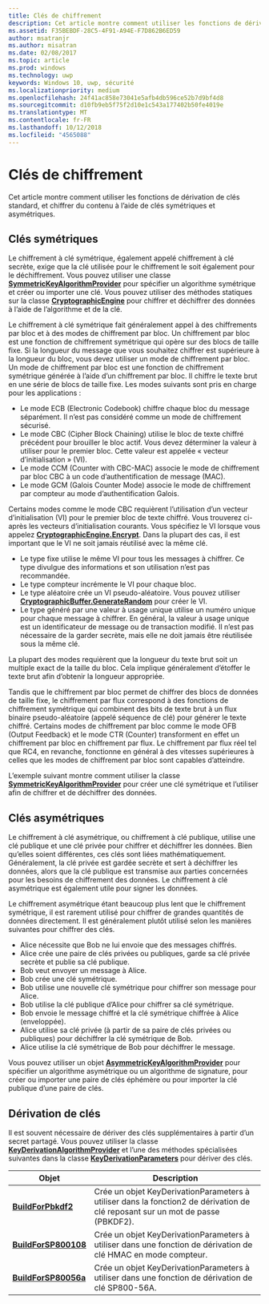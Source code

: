 ```yaml
---
title: Clés de chiffrement
description: Cet article montre comment utiliser les fonctions de dérivation de clés standard, et chiffrer du contenu à l’aide de clés symétriques et asymétriques.
ms.assetid: F35BEBDF-28C5-4F91-A94E-F7D862B6ED59
author: msatranjr
ms.author: misatran
ms.date: 02/08/2017
ms.topic: article
ms.prod: windows
ms.technology: uwp
keywords: Windows 10, uwp, sécurité
ms.localizationpriority: medium
ms.openlocfilehash: 24f41ac858e73041e5afb4db596ce52b7d9bf4d8
ms.sourcegitcommit: d10fb9eb5f75f2d10e1c543a177402b50fe4019e
ms.translationtype: MT
ms.contentlocale: fr-FR
ms.lasthandoff: 10/12/2018
ms.locfileid: "4565088"
---
```

# <a name="cryptographic-keys"></a>Clés de chiffrement




Cet article montre comment utiliser les fonctions de dérivation de clés standard, et chiffrer du contenu à l’aide de clés symétriques et asymétriques. 

## <a name="symmetric-keys"></a>Clés symétriques


Le chiffrement à clé symétrique, également appelé chiffrement à clé secrète, exige que la clé utilisée pour le chiffrement le soit également pour le déchiffrement. Vous pouvez utiliser une classe [**SymmetricKeyAlgorithmProvider**](https://msdn.microsoft.com/library/windows/apps/br241537) pour spécifier un algorithme symétrique et créer ou importer une clé. Vous pouvez utiliser des méthodes statiques sur la classe [**CryptographicEngine**](https://msdn.microsoft.com/library/windows/apps/br241490) pour chiffrer et déchiffrer des données à l’aide de l’algorithme et de la clé.

Le chiffrement à clé symétrique fait généralement appel à des chiffrements par bloc et à des modes de chiffrement par bloc. Un chiffrement par bloc est une fonction de chiffrement symétrique qui opère sur des blocs de taille fixe. Si la longueur du message que vous souhaitez chiffrer est supérieure à la longueur du bloc, vous devez utiliser un mode de chiffrement par bloc. Un mode de chiffrement par bloc est une fonction de chiffrement symétrique générée à l’aide d’un chiffrement par bloc. Il chiffre le texte brut en une série de blocs de taille fixe. Les modes suivants sont pris en charge pour les applications :

-   Le mode ECB (Electronic Codebook) chiffre chaque bloc du message séparément. Il n’est pas considéré comme un mode de chiffrement sécurisé.
-   Le mode CBC (Cipher Block Chaining) utilise le bloc de texte chiffré précédent pour brouiller le bloc actif. Vous devez déterminer la valeur à utiliser pour le premier bloc. Cette valeur est appelée « vecteur d’initialisation » (VI).
-   Le mode CCM (Counter with CBC-MAC) associe le mode de chiffrement par bloc CBC à un code d’authentification de message (MAC).
-   Le mode GCM (Galois Counter Mode) associe le mode de chiffrement par compteur au mode d’authentification Galois.

Certains modes comme le mode CBC requièrent l’utilisation d’un vecteur d’initialisation (VI) pour le premier bloc de texte chiffré. Vous trouverez ci-après les vecteurs d’initialisation courants. Vous spécifiez le VI lorsque vous appelez [**CryptographicEngine.Encrypt**](https://msdn.microsoft.com/library/windows/apps/br241494). Dans la plupart des cas, il est important que le VI ne soit jamais réutilisé avec la même clé.

-   Le type fixe utilise le même VI pour tous les messages à chiffrer. Ce type divulgue des informations et son utilisation n’est pas recommandée.
-   Le type compteur incrémente le VI pour chaque bloc.
-   Le type aléatoire crée un VI pseudo-aléatoire. Vous pouvez utiliser [**CryptographicBuffer.GenerateRandom**](https://msdn.microsoft.com/library/windows/apps/br241392) pour créer le VI.
-   Le type généré par une valeur à usage unique utilise un numéro unique pour chaque message à chiffrer. En général, la valeur à usage unique est un identificateur de message ou de transaction modifié. Il n’est pas nécessaire de la garder secrète, mais elle ne doit jamais être réutilisée sous la même clé.

La plupart des modes requièrent que la longueur du texte brut soit un multiple exact de la taille du bloc. Cela implique généralement d’étoffer le texte brut afin d’obtenir la longueur appropriée.

Tandis que le chiffrement par bloc permet de chiffrer des blocs de données de taille fixe, le chiffrement par flux correspond à des fonctions de chiffrement symétrique qui combinent des bits de texte brut à un flux binaire pseudo-aléatoire (appelé séquence de clé) pour générer le texte chiffré. Certains modes de chiffrement par bloc comme le mode OFB (Output Feedback) et le mode CTR (Counter) transforment en effet un chiffrement par bloc en chiffrement par flux. Le chiffrement par flux réel tel que RC4, en revanche, fonctionne en général à des vitesses supérieures à celles que les modes de chiffrement par bloc sont capables d’atteindre.

L’exemple suivant montre comment utiliser la classe [**SymmetricKeyAlgorithmProvider**](https://msdn.microsoft.com/library/windows/apps/br241537) pour créer une clé symétrique et l’utiliser afin de chiffrer et de déchiffrer des données.

## <a name="asymmetric-keys"></a>Clés asymétriques


Le chiffrement à clé asymétrique, ou chiffrement à clé publique, utilise une clé publique et une clé privée pour chiffrer et déchiffrer les données. Bien qu’elles soient différentes, ces clés sont liées mathématiquement. Généralement, la clé privée est gardée secrète et sert à déchiffrer les données, alors que la clé publique est transmise aux parties concernées pour les besoins de chiffrement des données. Le chiffrement à clé asymétrique est également utile pour signer les données.

Le chiffrement asymétrique étant beaucoup plus lent que le chiffrement symétrique, il est rarement utilisé pour chiffrer de grandes quantités de données directement. Il est généralement plutôt utilisé selon les manières suivantes pour chiffrer des clés.

-   Alice nécessite que Bob ne lui envoie que des messages chiffrés.
-   Alice crée une paire de clés privées ou publiques, garde sa clé privée secrète et publie sa clé publique.
-   Bob veut envoyer un message à Alice.
-   Bob crée une clé symétrique.
-   Bob utilise une nouvelle clé symétrique pour chiffrer son message pour Alice.
-   Bob utilise la clé publique d’Alice pour chiffrer sa clé symétrique.
-   Bob envoie le message chiffré et la clé symétrique chiffrée à Alice (enveloppée).
-   Alice utilise sa clé privée (à partir de sa paire de clés privées ou publiques) pour déchiffrer la clé symétrique de Bob.
-   Alice utilise la clé symétrique de Bob pour déchiffrer le message.

Vous pouvez utiliser un objet [**AsymmetricKeyAlgorithmProvider**](https://msdn.microsoft.com/library/windows/apps/br241478) pour spécifier un algorithme asymétrique ou un algorithme de signature, pour créer ou importer une paire de clés éphémère ou pour importer la clé publique d’une paire de clés.

## <a name="deriving-keys"></a>Dérivation de clés


Il est souvent nécessaire de dériver des clés supplémentaires à partir d’un secret partagé. Vous pouvez utiliser la classe [**KeyDerivationAlgorithmProvider**](https://msdn.microsoft.com/library/windows/apps/br241518) et l’une des méthodes spécialisées suivantes dans la classe [**KeyDerivationParameters**](https://msdn.microsoft.com/library/windows/apps/br241524) pour dériver des clés.

| Objet                                                                            | Description                                                                                                                                |
|-----------------------------------------------------------------------------------|--------------------------------------------------------------------------------------------------------------------------------------------|
| [**BuildForPbkdf2**](https://msdn.microsoft.com/library/windows/apps/br241525)    | Crée un objet KeyDerivationParameters à utiliser dans la fonction2 de dérivation de clé reposant sur un mot de passe (PBKDF2).                                 |
| [**BuildForSP800108**](https://msdn.microsoft.com/library/windows/apps/br241526)  | Crée un objet KeyDerivationParameters à utiliser dans une fonction de dérivation de clé HMAC en mode compteur. |
| [**BuildForSP80056a**](https://msdn.microsoft.com/library/windows/apps/br241527)  | Crée un objet KeyDerivationParameters à utiliser dans une fonction de dérivation de clé SP800-56A.                                                 |

 

